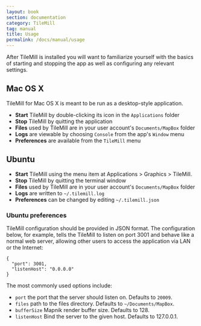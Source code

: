 ```yaml
---
layout: book
section: documentation
category: TileMill
tag: manual
title: Usage
permalink: /docs/manual/usage
---
```

After TileMill is installed you will want to familiarize yourself with the basics of starting and stopping the app as well as configuring any relevant settings.

## Mac OS X

TileMill for Mac OS X is meant to be run as a desktop-style application.

- **Start** TileMill by double-clicking its icon in the `Applications` folder
- **Stop** TileMill by quitting the application
- **Files** used by TileMill are in your user account's `Documents/MapBox` folder
- **Logs** are viewable by choosing `Console` from the app's `Window` menu
- **Preferences** are available from the `TileMill` menu

## Ubuntu

- **Start** TileMill using the menu item at Applications > Graphics > TileMill.
- **Stop** TileMill by quitting the terminal window
- **Files** used by TileMill are in your user account's `Documents/MapBox` folder
- **Logs** are written to `~/.tilemill.log`
- **Preferences** can be changed by editing `~/.tilemill.json`

### Ubuntu preferences

TileMill configuration should be provided in JSON format. The configuration below, for example, tells the TileMill to listen on port 3001 and behave like a normal web server, allowing other users to access the application via LAN or the Internet:

    {
      "port": 3001,
      "listenHost": "0.0.0.0"
    }

The most commonly used options include:

- `port` the port that the server should listen on. Defaults to `20009`.
- `files` path to the files directory. Defaults to `~/Documents/MapBox`.
- `bufferSize` Mapnik render buffer size. Defaults to 128.
- `listenHost` Bind the server to the given host. Defaults to 127.0.0.1.
